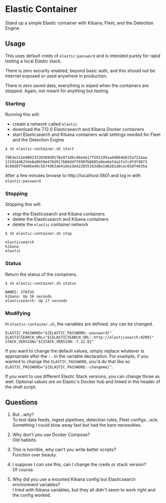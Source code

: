 # Elastic Container
Stand up a simple Elastic container with Kibana, Fleet, and the Detection Engine

## Usage
This uses default creds of `elastic:password` and is intended purely for rapid testing a local Elastic stack.

There is zero security enabled, beyond basic auth, and this should not be Internet exposed or used anywhere in production.

There is zero saved data, everything is wiped when the containers are stopped. Again, not meant for anything but testing.

### Starting

Running this will:
- create a network called `elastic`
- download the 7.12.0 Elasticsearch and Kibana Docker containers
- start Elasticsearch and Kibana containers w/all settings needed for Fleet and the Detection Engine

```
$ sh elastic-container.sh start

7963e312e00023539389d9176e971d6c4bede17f591195aa44864b815a723aaa
1219144625de8a0b59e478d917b88ddff690fb8685a9ee6e54a2fa7cdfdf4073
8c88d8f74d46e40c5b74963a641de1de422855163d8a146281a0cec03df4635a
```
After a few minutes browse to http://localhost:5601 and log in with `elastic:password`.

### Stopping

Stopping this will:
- stop the Elasticsearch and Kibana containers
- delete the Elasticsearch and Kibana containers
- delete the `elastic` container network

```
$ sh elastic-container.sh stop

elasticsearch
kibana
elastic
```

### Status

Return the status of the containers.

```
$ sh elastic-container.sh status

NAMES: STATUS
kibana: Up 16 seconds
elasticsearch: Up 17 seconds
```

### Modifying

In `elastic-container.sh`, the variables are defined, any can be changed.
```
ELASTIC_PASSWORD="${ELASTIC_PASSWORD:-password}"
ELASTICSEARCH_URL="${ELASTICSEARCH_URL:-http://elasticsearch:9200}"
STACK_VERSION="${STACK_VERSION:-7.12.0}"
```

If you want to change the default values, simply replace whatever is appropriate after the `:-` in the variable declaration. For example, if you wanted to change the `ELASTIC_PASSWORD`, you'd do that like so `ELASTIC_PASSWORD="${ELASTIC_PASSWORD:-changeme}"`.

If you want to use different Elastic Stack versions, you can change those as well. Optional values are on Elastic's Docker hub and linked in the header of the shell script.

## Questions

1. But...why?  
To test data feeds, ingest pipelines, detection rules, Fleet configs...w/e. Something I could blow away fast but had the bare necessities.

1. Why don't you use Docker Compose?  
Old habbits.

1. This is horrible, why can't you write better scripts?  
Function over beauty.

1. I suppose I can use this, can I change the creds or stack version?  
Of course.

1. Why did you use a mounted Kibana config but Elasticsearch environment variables?  
I tried with Kibana variables, but they all didn't seem to work right and the config worked.
